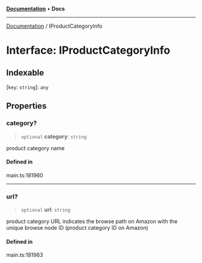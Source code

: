 [**Documentation**](../README.md) • **Docs**

***

[Documentation](../globals.md) / IProductCategoryInfo

# Interface: IProductCategoryInfo

## Indexable

 \[`key`: `string`\]: `any`

## Properties

### category?

> `optional` **category**: `string`

product category name

#### Defined in

main.ts:181960

***

### url?

> `optional` **url**: `string`

product category URL
indicates the browse path on Amazon with the unique browse node ID (product category ID on Amazon)

#### Defined in

main.ts:181963
